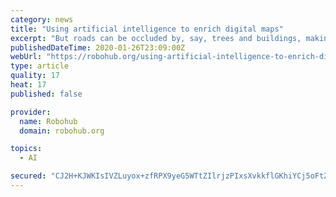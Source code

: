 ```yaml
---
category: news
title: "Using artificial intelligence to enrich digital maps"
excerpt: "But roads can be occluded by, say, trees and buildings, making it a challenging task. In a paper being presented at the Association for the Advancement of Artificial Intelligence conference, the MIT and QCRI researchers describe “RoadTagger,” which uses a combination of neural network architectures to automatically predict the number of ..."
publishedDateTime: 2020-01-26T23:09:00Z
webUrl: "https://robohub.org/using-artificial-intelligence-to-enrich-digital-maps/"
type: article
quality: 17
heat: 17
published: false

provider:
  name: Robohub
  domain: robohub.org

topics:
  - AI

secured: "CJ2H+KJWKIsIVZLuyox+zfRPX9yeG5WTtZIlrjzPIxsXvkkflGKhiYCj5oFtZua9CTApZkgtoCI1WgYpkLLfswIJRZzv2OeMBopFBMgqbrwoIUCqHpVTGUe3e+BSD9sLPcrnFRMQrGO+y9AVxPVYPazTfEH44eJY7SJTPfT93RID649HICjK/H5jpqLmAaQ6bbkyF16B6/Ap0JDiKRU3tZQf/sevcc2o+UVYLWroTy6VGjUaxhnzWTFy0ssYjtFIRB3tfp+dfcEbquAC3DVIWfcgI3jaVHtNTy5BSpMGadQzPPOlsZGO/rNIpLENLwn36JIJ2j4UDYdUM5mlvUFoQ6o3hLJhxppoAvfV0k8s7iRJi8oyjKsC6/yA4yfS/s3bKBFJ35Es/8TGCo+nT1M+IG+2/DEQPE4IWaF+fBPU8YFTwrXuoJHHeecxarjQ6jfwRaIwhzbss8qAbQCZuDVSd+1Wtdi7SBHbkw0Z+frzaew=;9aH8QxLfx+Yp3bZBcjoTag=="
---
```


